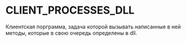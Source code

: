# CLIENT_PROCESSES_DLL

Клиентская порграмма, задача которой вызывать написанные в ней методы, которые в  свою очередь определены в dll.

